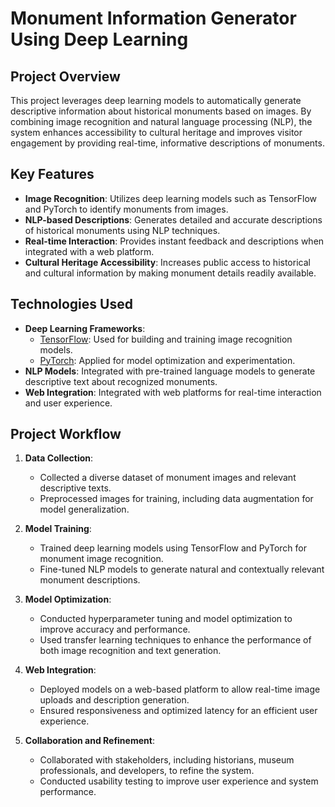 # Monument Information Generator Using Deep Learning

## Project Overview
This project leverages deep learning models to automatically generate descriptive information about historical monuments based on images. By combining image recognition and natural language processing (NLP), the system enhances accessibility to cultural heritage and improves visitor engagement by providing real-time, informative descriptions of monuments.

## Key Features
- **Image Recognition**: Utilizes deep learning models such as TensorFlow and PyTorch to identify monuments from images.
- **NLP-based Descriptions**: Generates detailed and accurate descriptions of historical monuments using NLP techniques.
- **Real-time Interaction**: Provides instant feedback and descriptions when integrated with a web platform.
- **Cultural Heritage Accessibility**: Increases public access to historical and cultural information by making monument details readily available.

## Technologies Used
- **Deep Learning Frameworks**:
  - [TensorFlow](https://www.tensorflow.org/): Used for building and training image recognition models.
  - [PyTorch](https://pytorch.org/): Applied for model optimization and experimentation.
- **NLP Models**: Integrated with pre-trained language models to generate descriptive text about recognized monuments.
- **Web Integration**: Integrated with web platforms for real-time interaction and user experience.

## Project Workflow
1. **Data Collection**:
   - Collected a diverse dataset of monument images and relevant descriptive texts.
   - Preprocessed images for training, including data augmentation for model generalization.

2. **Model Training**:
   - Trained deep learning models using TensorFlow and PyTorch for monument image recognition.
   - Fine-tuned NLP models to generate natural and contextually relevant monument descriptions.
   
3. **Model Optimization**:
   - Conducted hyperparameter tuning and model optimization to improve accuracy and performance.
   - Used transfer learning techniques to enhance the performance of both image recognition and text generation.

4. **Web Integration**:
   - Deployed models on a web-based platform to allow real-time image uploads and description generation.
   - Ensured responsiveness and optimized latency for an efficient user experience.

5. **Collaboration and Refinement**:
   - Collaborated with stakeholders, including historians, museum professionals, and developers, to refine the system.
   - Conducted usability testing to improve user experience and system performance.
